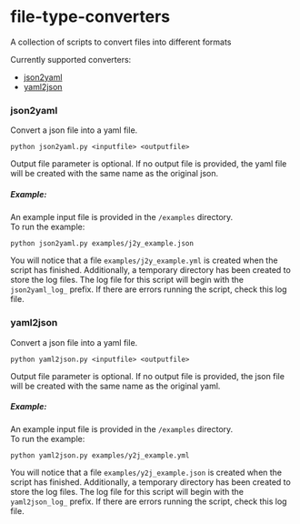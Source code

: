# file-type-converters
A collection of scripts to convert files into different formats

Currently supported converters:
 - [json2yaml](https://github.com/ecaldwe1/file-type-converters/tree/master#json2yaml)
 - [yaml2json](https://github.com/ecaldwe1/file-type-converters/tree/master#yaml2json)

### json2yaml
Convert a json file into a yaml file. 

`python json2yaml.py <inputfile> <outputfile>`

Output file parameter is optional. If no output file is provided, the yaml file will be created with the same name as the original json.

##### Example:
An example input file is provided in the `/examples` directory.  
To run the example:

`python json2yaml.py examples/j2y_example.json`

You will notice that a file `examples/j2y_example.yml` is created when the script has finished. Additionally, a temporary directory has been created to store the log files. The log file for this script will begin with the `json2yaml_log_` prefix. If there are errors running the script, check this log file.


### yaml2json
Convert a json file into a yaml file.

`python yaml2json.py <inputfile> <outputfile>`

Output file parameter is optional. If no output file is provided, the json file will be created with the same name as the original yaml.

##### Example:
An example input file is provided in the `/examples` directory.  
To run the example:

`python yaml2json.py examples/y2j_example.yml`

You will notice that a file `examples/y2j_example.json` is created when the script has finished. Additionally, a temporary directory has been created to store the log files. The log file for this script will begin with the `yaml2json_log_` prefix. If there are errors running the script, check this log file.
